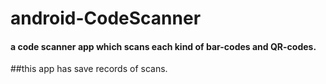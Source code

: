 # android-CodeScanner
#### a code scanner app which scans each kind of bar-codes and QR-codes.

##this app has save records of scans.
